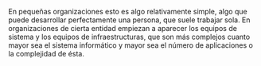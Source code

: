 En pequeñas organizaciones esto es algo relativamente simple, algo que puede desarrollar perfectamente una persona, que suele trabajar sola. En organizaciones de cierta entidad empiezan a aparecer los equipos de sistema y los equipos de infraestructuras, que son más complejos cuanto mayor sea el sistema informático y mayor sea el número de aplicaciones o la complejidad de ésta.
